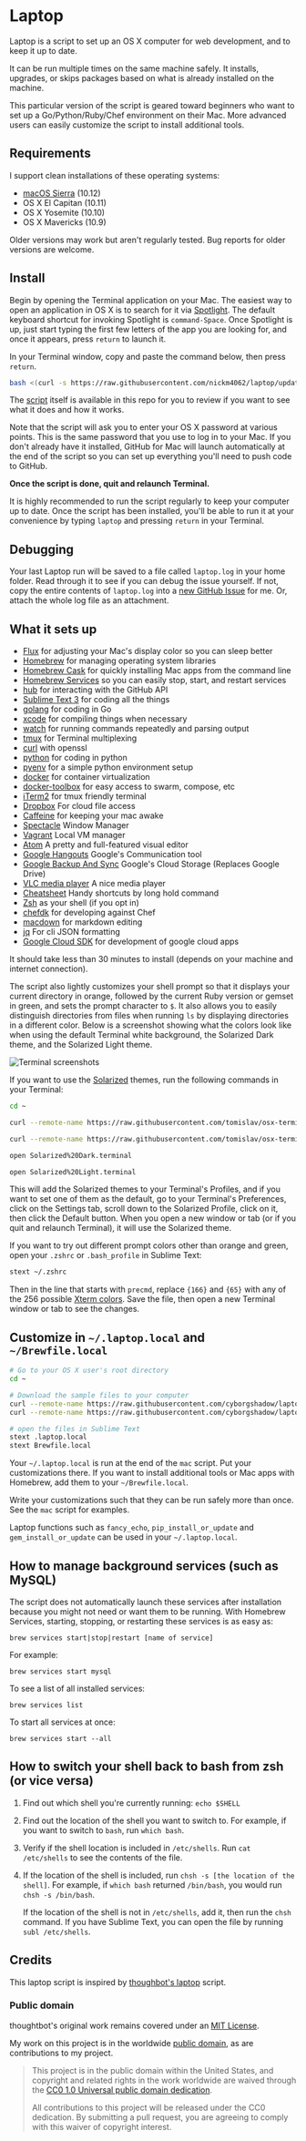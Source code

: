 Laptop
======

Laptop is a script to set up an OS X computer for web development, and to keep
it up to date.

It can be run multiple times on the same machine safely. It installs,
upgrades, or skips packages based on what is already installed on the machine.

This particular version of the script is geared toward beginners who want to
set up a Go/Python/Ruby/Chef environment on their Mac. More advanced users can
easily customize the script to install additional
tools. 

Requirements
------------

I support clean installations of these operating systems:

* [macOS Sierra](https://www.apple.com/macos/sierra/) (10.12)
* OS X El Capitan (10.11)
* OS X Yosemite (10.10)
* OS X Mavericks (10.9)

Older versions may work but aren't regularly tested. Bug reports for older
versions are welcome.

Install
-------

Begin by opening the Terminal application on your Mac. The easiest way to open
an application in OS X is to search for it via [Spotlight]. The default
keyboard shortcut for invoking Spotlight is `command-Space`. Once Spotlight
is up, just start typing the first few letters of the app you are looking for,
and once it appears, press `return` to launch it.

In your Terminal window, copy and paste the command below, then press `return`.

```sh
bash <(curl -s https://raw.githubusercontent.com/nickm4062/laptop/update-2018-5-22/laptop)
```

The [script](https://github.com/cyborgshadow/laptop/blob/master/mac) itself is
available in this repo for you to review if you want to see what it does
and how it works.

Note that the script will ask you to enter your OS X password at various
points. This is the same password that you use to log in to your Mac.
If you don't already have it installed, GitHub for Mac will launch
automatically at the end of the script so you can set up everything you'll
need to push code to GitHub.

**Once the script is done, quit and relaunch Terminal.**

It is highly recommended to run the script regularly to keep your computer up
to date. Once the script has been installed, you'll be able to run it at your
convenience by typing `laptop` and pressing `return` in your Terminal.

[Spotlight]: https://support.apple.com/en-us/HT204014

Debugging
---------

Your last Laptop run will be saved to a file called `laptop.log` in your home
folder. Read through it to see if you can debug the issue yourself. If not,
copy the entire contents of `laptop.log` into a
[new GitHub Issue](https://github.com/cyborgshadow/laptop/issues/new) for me.
Or, attach the whole log file as an attachment.

What it sets up
---------------

* [Flux] for adjusting your Mac's display color so you can sleep better
* [Homebrew] for managing operating system libraries
* [Homebrew Cask] for quickly installing Mac apps from the command line
* [Homebrew Services] so you can easily stop, start, and restart services
* [hub] for interacting with the GitHub API
* [Sublime Text 3] for coding all the things
* [golang] for coding in Go
* [xcode] for compiling things when necessary
* [watch] for running commands repeatedly and parsing output
* [tmux] for Terminal multiplexing
* [curl] with openssl
* [python] for coding in python
* [pyenv] for a simple python environment setup
* [docker] for container virtualization
* [docker-toolbox] for easy access to swarm, compose, etc
* [iTerm2] for tmux friendly terminal
* [Dropbox] For cloud file access
* [Caffeine] for keeping your mac awake
* [Spectacle] Window Manager
* [Vagrant] Local VM manager
* [Atom] A pretty and full-featured visual editor
* [Google Hangouts] Google's Communication tool
* [Google Backup And Sync] Google's Cloud Storage (Replaces Google Drive)
* [VLC media player] A nice media player
* [Cheatsheet] Handy shortcuts by long hold command
* [Zsh] as your shell (if you opt in)
* [chefdk] for developing against Chef
* [macdown] for markdown editing
* [jq] For cli JSON formatting
* [Google Cloud SDK] for development of google cloud apps

[macdown]: https://macdown.uranusjr.com/
[jq]: https://github.com/stedolan/jq
[Flux]: https://justgetflux.com/
[Homebrew]: http://brew.sh/
[Homebrew Cask]: http://caskroom.io/
[Homebrew Services]: https://github.com/Homebrew/homebrew-services
[hub]: https://github.com/github/hub
[Sublime Text 3]: http://www.sublimetext.com/3
[golang]: https://golang.org/
[xcode]: https://developer.apple.com/xcode/
[watch]: https://linux.die.net/man/1/watch
[tmux]: https://tmux.github.io/
[curl]: https://linux.die.net/man/1/curl
[python]: https://www.python.org/
[pyenv]: https://github.com/pyenv/pyenv
[docker]: https://www.docker.com/
[chefdk]: https://downloads.chef.io/chefdk
[docker-toolbox]: https://www.docker.com/products/docker-toolbox
[iTerm2]: https://iterm2.com/
[Dropbox]: https://www.dropbox.com/
[Caffeine]: http://lightheadsw.com/caffeine/
[TotalFinder]: https://totalfinder.binaryage.com/
[Spectacle]: https://www.spectacleapp.com/
[Vagrant]: https://www.vagrantup.com/
[Atom]: https://atom.io/
[Google Hangouts]: https://hangouts.google.com/
[Google Backup And Sync]: https://www.google.com/drive/download/
[VLC media player]: http://www.videolan.org/vlc/
[Cheatsheet]: https://www.mediaatelier.com/CheatSheet/
[Zsh]: http://www.zsh.org/
[Google Cloud SDK]: https://cloud.google.com/sdk/

It should take less than 30 minutes to install (depends on your machine and
internet connection).

The script also lightly customizes your shell prompt so that it displays your
current directory in orange, followed by the current Ruby version or gemset in
green, and sets the prompt character to `$`. It also allows you to easily
distinguish directories from files when running `ls` by displaying directories
in a different color. Below is a screenshot showing what the colors look like
when using the default Terminal white background, the Solarized Dark theme, and the Solarized Light theme.

![Terminal screenshots](http://cl.ly/image/19022S0q3H1b/download/Image%202015-05-12%20at%2011.31.04%20PM.png)

If you want to use the [Solarized](http://ethanschoonover.com/solarized)
themes, run the following commands in your Terminal:
```bash
cd ~

curl --remote-name https://raw.githubusercontent.com/tomislav/osx-terminal.app-colors-solarized/master/Solarized%20Dark.terminal

curl --remote-name https://raw.githubusercontent.com/tomislav/osx-terminal.app-colors-solarized/master/Solarized%20Light.terminal

open Solarized%20Dark.terminal

open Solarized%20Light.terminal
```

This will add the Solarized themes to your Terminal's Profiles, and if you want to set one of them as the default, go to your Terminal's Preferences,
click on the Settings tab, scroll down to the Solarized Profile, click on it,
then click the Default button. When you open a new window or tab (or if you quit and relaunch Terminal), it will use the Solarized theme.

If you want to try out different prompt colors other than orange and green,
open your `.zshrc` or `.bash_profile` in Sublime Text:

```sh
stext ~/.zshrc
```

Then in the line that starts with `precmd`, replace `{166}` and `{65}` with
any of the 256 possible [Xterm colors](http://upload.wikimedia.org/wikipedia/commons/9/95/Xterm_color_chart.png).
Save the file, then open a new Terminal window or tab to see the changes.


Customize in `~/.laptop.local` and `~/Brewfile.local`
-----------------------------------------------------
```sh
# Go to your OS X user's root directory
cd ~

# Download the sample files to your computer
curl --remote-name https://raw.githubusercontent.com/cyborgshadow/laptop/master/.laptop.local
curl --remote-name https://raw.githubusercontent.com/cyborgshadow/laptop/master/Brewfile.local

# open the files in Sublime Text
stext .laptop.local
stext Brewfile.local
```

Your `~/.laptop.local` is run at the end of the `mac` script.
Put your customizations there. If you want to install additional
tools or Mac apps with Homebrew, add them to your `~/Brewfile.local`.

Write your customizations such that they can be run safely more than once.
See the `mac` script for examples.

Laptop functions such as `fancy_echo`, `pip_install_or_update` and `gem_install_or_update` can be used
in your `~/.laptop.local`.

How to manage background services (such as MySQL)
----------------------------------------------------------
The script does not automatically launch these services after installation
because you might not need or want them to be running. With Homebrew Services,
starting, stopping, or restarting these services is as easy as:

```
brew services start|stop|restart [name of service]
```

For example:

```
brew services start mysql
```

To see a list of all installed services:

```
brew services list
```

To start all services at once:

```
brew services start --all
```

How to switch your shell back to bash from zsh (or vice versa)
--------------------------------------------------------------
1. Find out which shell you're currently running: `echo $SHELL`
2. Find out the location of the shell you want to switch to. For example, if
   you want to switch to `bash`, run `which bash`.
3. Verify if the shell location is included in `/etc/shells`.
   Run `cat /etc/shells` to see the contents of the file.
4. If the location of the shell is included, run `chsh -s [the location of the shell]`.
   For example, if `which bash` returned `/bin/bash`, you would run `chsh -s /bin/bash`.

   If the location of the shell is not in `/etc/shells`, add it, then run the `chsh` command.
   If you have Sublime Text, you can open the file by running `subl /etc/shells`.

Credits
-------

This laptop script is inspired by
[thoughbot's laptop](https://github.com/thoughtbot/laptop) script.

### Public domain

thoughtbot's original work remains covered under an [MIT License](https://github.com/thoughtbot/laptop/blob/c997c4fb5a986b22d6c53214d8f219600a4561ee/LICENSE).

My work on this project is in the worldwide [public domain](LICENSE.md), as are contributions to my project.

> This project is in the public domain within the United States, and copyright and related rights in the work worldwide are waived through the [CC0 1.0 Universal public domain dedication](https://creativecommons.org/publicdomain/zero/1.0/).
>
> All contributions to this project will be released under the CC0 dedication. By submitting a pull request, you are agreeing to comply with this waiver of copyright interest.
